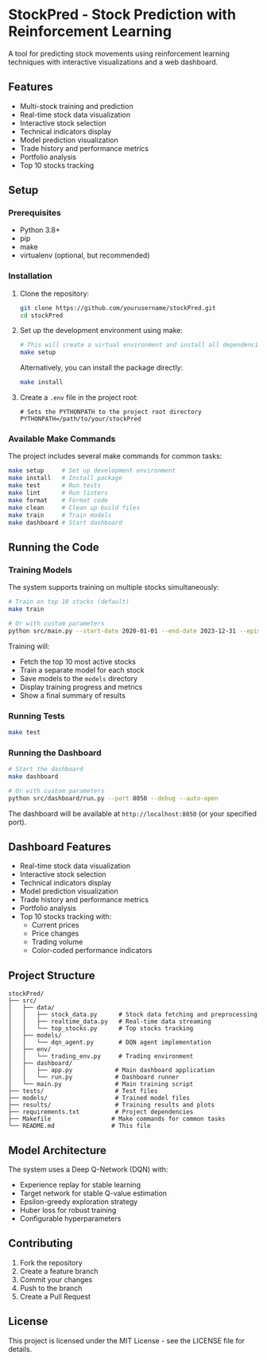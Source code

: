 # StockPred - Stock Prediction with Reinforcement Learning

A tool for predicting stock movements using reinforcement learning techniques with interactive visualizations and a web dashboard.

## Features

- Multi-stock training and prediction
- Real-time stock data visualization
- Interactive stock selection
- Technical indicators display
- Model prediction visualization
- Trade history and performance metrics
- Portfolio analysis
- Top 10 stocks tracking

## Setup

### Prerequisites

- Python 3.8+
- pip
- make
- virtualenv (optional, but recommended)

### Installation

1. Clone the repository:
   ```bash
   git clone https://github.com/yourusername/stockPred.git
   cd stockPred
   ```

2. Set up the development environment using make:
   ```bash
   # This will create a virtual environment and install all dependencies
   make setup
   ```

   Alternatively, you can install the package directly:
   ```bash
   make install
   ```

3. Create a `.env` file in the project root:
   ```
   # Sets the PYTHONPATH to the project root directory
   PYTHONPATH=/path/to/your/stockPred
   ```

### Available Make Commands

The project includes several make commands for common tasks:

```bash
make setup     # Set up development environment
make install   # Install package
make test      # Run tests
make lint      # Run linters
make format    # Format code
make clean     # Clean up build files
make train     # Train models
make dashboard # Start dashboard
```

## Running the Code

### Training Models

The system supports training on multiple stocks simultaneously:

```bash
# Train on top 10 stocks (default)
make train

# Or with custom parameters
python src/main.py --start-date 2020-01-01 --end-date 2023-12-31 --episodes 100
```

Training will:
- Fetch the top 10 most active stocks
- Train a separate model for each stock
- Save models to the `models` directory
- Display training progress and metrics
- Show a final summary of results

### Running Tests

```bash
make test
```

### Running the Dashboard

```bash
# Start the dashboard
make dashboard

# Or with custom parameters
python src/dashboard/run.py --port 8050 --debug --auto-open
```

The dashboard will be available at `http://localhost:8050` (or your specified port).

## Dashboard Features

- Real-time stock data visualization
- Interactive stock selection
- Technical indicators display
- Model prediction visualization
- Trade history and performance metrics
- Portfolio analysis
- Top 10 stocks tracking with:
  - Current prices
  - Price changes
  - Trading volume
  - Color-coded performance indicators

## Project Structure

```
stockPred/
├── src/
│   ├── data/
│   │   ├── stock_data.py      # Stock data fetching and preprocessing
│   │   ├── realtime_data.py   # Real-time data streaming
│   │   └── top_stocks.py      # Top stocks tracking
│   ├── models/
│   │   └── dqn_agent.py       # DQN agent implementation
│   ├── env/
│   │   └── trading_env.py     # Trading environment
│   ├── dashboard/
│   │   ├── app.py            # Main dashboard application
│   │   └── run.py            # Dashboard runner
│   └── main.py               # Main training script
├── tests/                    # Test files
├── models/                   # Trained model files
├── results/                  # Training results and plots
├── requirements.txt          # Project dependencies
├── Makefile                 # Make commands for common tasks
└── README.md                # This file
```

## Model Architecture

The system uses a Deep Q-Network (DQN) with:
- Experience replay for stable learning
- Target network for stable Q-value estimation
- Epsilon-greedy exploration strategy
- Huber loss for robust training
- Configurable hyperparameters

## Contributing

1. Fork the repository
2. Create a feature branch
3. Commit your changes
4. Push to the branch
5. Create a Pull Request

## License

This project is licensed under the MIT License - see the LICENSE file for details. 